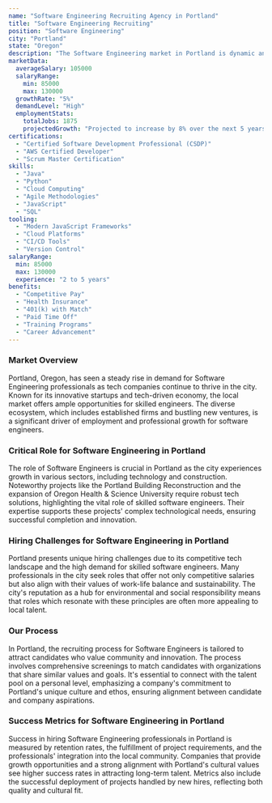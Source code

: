 ```yaml
---
name: "Software Engineering Recruiting Agency in Portland"
title: "Software Engineering Recruiting"
position: "Software Engineering"
city: "Portland"
state: "Oregon"
description: "The Software Engineering market in Portland is dynamic and growing, with a focus on innovation and technology adaptation."
marketData:
  averageSalary: 105000
  salaryRange:
    min: 85000
    max: 130000
  growthRate: "5%"
  demandLevel: "High"
  employmentStats:
    totalJobs: 1875
    projectedGrowth: "Projected to increase by 8% over the next 5 years"
certifications:
  - "Certified Software Development Professional (CSDP)"
  - "AWS Certified Developer"
  - "Scrum Master Certification"
skills:
  - "Java"
  - "Python"
  - "Cloud Computing"
  - "Agile Methodologies"
  - "JavaScript"
  - "SQL"
tooling:
  - "Modern JavaScript Frameworks"
  - "Cloud Platforms"
  - "CI/CD Tools"
  - "Version Control"
salaryRange:
  min: 85000
  max: 130000
  experience: "2 to 5 years"
benefits:
  - "Competitive Pay"
  - "Health Insurance"
  - "401(k) with Match"
  - "Paid Time Off"
  - "Training Programs"
  - "Career Advancement"
---
```


### Market Overview
Portland, Oregon, has seen a steady rise in demand for Software Engineering professionals as tech companies continue to thrive in the city. Known for its innovative startups and tech-driven economy, the local market offers ample opportunities for skilled engineers. The diverse ecosystem, which includes established firms and bustling new ventures, is a significant driver of employment and professional growth for software engineers.

### Critical Role for Software Engineering in Portland
The role of Software Engineers is crucial in Portland as the city experiences growth in various sectors, including technology and construction. Noteworthy projects like the Portland Building Reconstruction and the expansion of Oregon Health & Science University require robust tech solutions, highlighting the vital role of skilled software engineers. Their expertise supports these projects' complex technological needs, ensuring successful completion and innovation.

### Hiring Challenges for Software Engineering in Portland
Portland presents unique hiring challenges due to its competitive tech landscape and the high demand for skilled software engineers. Many professionals in the city seek roles that offer not only competitive salaries but also align with their values of work-life balance and sustainability. The city's reputation as a hub for environmental and social responsibility means that roles which resonate with these principles are often more appealing to local talent.

### Our Process
In Portland, the recruiting process for Software Engineers is tailored to attract candidates who value community and innovation. The process involves comprehensive screenings to match candidates with organizations that share similar values and goals. It's essential to connect with the talent pool on a personal level, emphasizing a company's commitment to Portland's unique culture and ethos, ensuring alignment between candidate and company aspirations.

### Success Metrics for Software Engineering in Portland
Success in hiring Software Engineering professionals in Portland is measured by retention rates, the fulfillment of project requirements, and the professionals' integration into the local community. Companies that provide growth opportunities and a strong alignment with Portland's cultural values see higher success rates in attracting long-term talent. Metrics also include the successful deployment of projects handled by new hires, reflecting both quality and cultural fit.